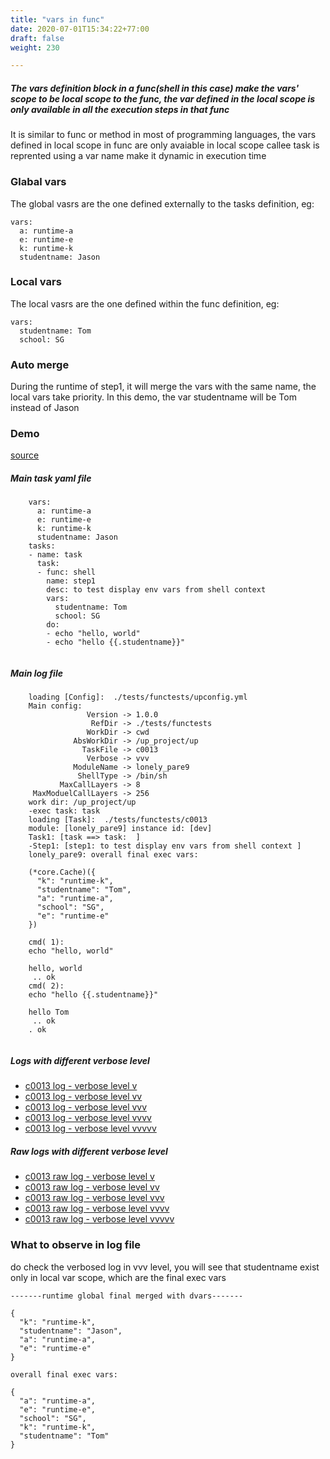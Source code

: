 ```yaml
---
title: "vars in func"
date: 2020-07-01T15:34:22+77:00
draft: false
weight: 230

---
```


##### The vars definition block in a func(shell in this case) make the vars' scope to be local scope to the func, the var defined in the local scope is only available in all the execution steps in that func

It is similar to func or method in most of programming languages, the vars defined in local scope in func are only avaiable in local scope   callee task is reprented using a var name make it dynamic in execution time


### Glabal vars


The global vasrs are the one defined externally to the tasks definition, eg:
```
vars:
  a: runtime-a
  e: runtime-e
  k: runtime-k
  studentname: Jason
```











### Local vars


The local vasrs are the one defined within the func definition, eg:
```
vars:
  studentname: Tom
  school: SG
```











### Auto merge


During the runtime of step1, it will merge the vars with the same name, the local vars take priority. In this demo, the var studentname will be Tom instead of Jason











### Demo








[source](https://github.com/upcmd/up/blob/master/tests/functests/c0013.yml)

##### Main task yaml file
```
    vars:
      a: runtime-a
      e: runtime-e
      k: runtime-k
      studentname: Jason
    tasks:
    - name: task
      task:
      - func: shell
        name: step1
        desc: to test display env vars from shell context
        vars:
          studentname: Tom
          school: SG
        do:
        - echo "hello, world"
        - echo "hello {{.studentname}}"
    
```
##### Main log file
```
    loading [Config]:  ./tests/functests/upconfig.yml
    Main config:
                 Version -> 1.0.0
                  RefDir -> ./tests/functests
                 WorkDir -> cwd
              AbsWorkDir -> /up_project/up
                TaskFile -> c0013
                 Verbose -> vvv
              ModuleName -> lonely_pare9
               ShellType -> /bin/sh
           MaxCallLayers -> 8
     MaxModuelCallLayers -> 256
    work dir: /up_project/up
    -exec task: task
    loading [Task]:  ./tests/functests/c0013
    module: [lonely_pare9] instance id: [dev]
    Task1: [task ==> task:  ]
    -Step1: [step1: to test display env vars from shell context ]
    lonely_pare9: overall final exec vars:
    
    (*core.Cache)({
      "k": "runtime-k",
      "studentname": "Tom",
      "a": "runtime-a",
      "school": "SG",
      "e": "runtime-e"
    })
    
    cmd( 1):
    echo "hello, world"
    
    hello, world
     .. ok
    cmd( 2):
    echo "hello {{.studentname}}"
    
    hello Tom
     .. ok
    . ok
    
```


##### Logs with different verbose level
* [c0013 log - verbose level v](../../logs/c0013_v)
* [c0013 log - verbose level vv](../../logs/c0013_vv)
* [c0013 log - verbose level vvv](../../logs/c0013_vvvv)
* [c0013 log - verbose level vvvv](../../logs/c0013_vvvv)
* [c0013 log - verbose level vvvvv](../../logs/c0013_vvvvv)

##### Raw logs with different verbose level
* [c0013 raw log - verbose level v](../../reflogs/c0013_v.log)
* [c0013 raw log - verbose level vv](../../reflogs/c0013_vv.log)
* [c0013 raw log - verbose level vvv](../../reflogs/c0013_vvv.log)
* [c0013 raw log - verbose level vvvv](../../reflogs/c0013_vvvv.log)
* [c0013 raw log - verbose level vvvvv](../../reflogs/c0013_vvvvv.log)







### What to observe in log file


do check the verbosed log in vvv level, you will see that studentname exist only in local var scope, which are the final exec vars
```
-------runtime global final merged with dvars-------

{
  "k": "runtime-k",
  "studentname": "Jason",
  "a": "runtime-a",
  "e": "runtime-e"
}

overall final exec vars:

{
  "a": "runtime-a",
  "e": "runtime-e",
  "school": "SG",
  "k": "runtime-k",
  "studentname": "Tom"
}

```











